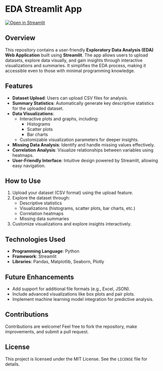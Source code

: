 # EDA Streamlit App
[![Open in Streamlit](https://static.streamlit.io/badges/streamlit_badge_black_white.svg)](https://edaappapp-xkrns2w2d8nki78h5grwuk.streamlit.app/)
## Overview

This repository contains a user-friendly **Exploratory Data Analysis (EDA) Web Application** built using **Streamlit**. The app allows users to upload datasets, explore data visually, and gain insights through interactive visualizations and summaries. It simplifies the EDA process, making it accessible even to those with minimal programming knowledge.

## Features

- **Dataset Upload**: Users can upload CSV files for analysis.
- **Summary Statistics**: Automatically generate key descriptive statistics for the uploaded dataset.
- **Data Visualizations**:
  - Interactive plots and graphs, including:
    - Histograms
    - Scatter plots
    - Bar charts
  - Customizable visualization parameters for deeper insights.
- **Missing Data Analysis**: Identify and handle missing values effectively.
- **Correlation Analysis**: Visualize relationships between variables using heatmaps.
- **User-Friendly Interface**: Intuitive design powered by Streamlit, allowing easy navigation.

## How to Use

1. Upload your dataset (CSV format) using the upload feature.
2. Explore the dataset through:
   - Descriptive statistics
   - Visualizations (histograms, scatter plots, bar charts, etc.)
   - Correlation heatmaps
   - Missing data summaries
3. Customize visualizations and explore insights interactively.

## Technologies Used

- **Programming Language**: Python
- **Framework**: Streamlit
- **Libraries**: Pandas, Matplotlib, Seaborn, Plotly

## Future Enhancements

- Add support for additional file formats (e.g., Excel, JSON).
- Include advanced visualizations like box plots and pair plots.
- Implement machine learning model integration for predictive analysis.

## Contributions

Contributions are welcome! Feel free to fork the repository, make improvements, and submit a pull request.

## License

This project is licensed under the MIT License. See the `LICENSE` file for details.
